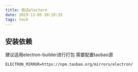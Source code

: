 ```yaml
---
title: 尝试electorn
date: 2019-11-05 10:19:33
tags: tech
---
```


## 安装依赖
建议适用electron-builder进行打包
需要配置taobao源
```
ELECTRON_MIRROR=https://npm.taobao.org/mirrors/electron/
```